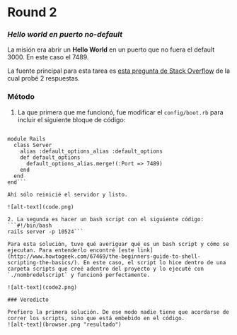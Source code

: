 # Round 2
### _Hello world en puerto no-default_

La misión era abrir un **Hello World** en un puerto que no fuera el default 3000. En este caso el 7489.

La fuente principal para esta tarea es [esta pregunta de Stack Overflow](http://stackoverflow.com/questions/3842818/how-to-change-rails-3-server-default-port-in-develoment) de la cual probé 2 respuestas.

### Método

1. La que primera que me funcionó, fue modificar el `config/boot.rb` para incluir el siguiente bloque de código:

```require 'rails/commands/server'

module Rails
  class Server
    alias :default_options_alias :default_options
    def default_options
      default_options_alias.merge!(:Port => 7489)
    end    
  end
end```

Ahí sólo reinicié el servidor y listo.

![alt-text](code.png)

2. La segunda es hacer un bash script con el siguiente código:
```#!/bin/bash
rails server -p 10524```

Para esta solución, tuve qué averiguar qué es un bash script y cómo se ejecutan. Para entenderlo encontré [este link](http://www.howtogeek.com/67469/the-beginners-guide-to-shell-scripting-the-basics/). En este caso, el script lo hice dentro de una carpeta scripts que creé adentro del proyecto y lo ejecuté con `./nombredelscript` y funcionó perfectamente.

![alt-text](code2.png)

### Veredicto

Prefiero la primera solución. De ese modo nadie tiene que acordarse de correr los scripts, sino que está embebido en el código.
![alt-text](browser.png "resultado")
